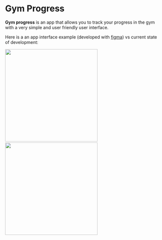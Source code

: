 # Gym Progress

**Gym progress** is an app that allows you to track your progress in the gym with a very simple and user friendly user interface.

Here is a an app interface example (developed with [figma](https://www.figma.com/)) vs current state of development:
<p align="left">
<image src="figma-home.png" width = "300">
<spacer type="horizontal" width="100" height="100">&nbsp&nbsp</spacer>
<image src="dev-home.png" width = "300">
</p>

